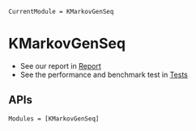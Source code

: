 ```@meta
CurrentModule = KMarkovGenSeq
```

# KMarkovGenSeq

- See our report in [Report](https://AquaIndigo.github.io/KMarkovGenSeq.jl/dev/Report)
- See the performance and benchmark test in [Tests](https://AquaIndigo.github.io/KMarkovGenSeq.jl/dev/Tests)

## APIs

```@autodocs
Modules = [KMarkovGenSeq]
```
